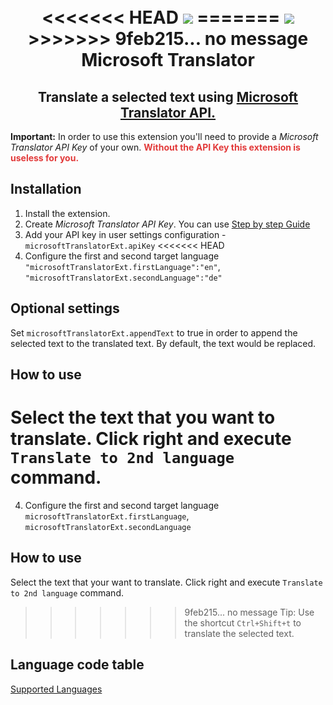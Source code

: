 <h1 align="center">
  <br>
<<<<<<< HEAD
  <img src="https://raw.githubusercontent.com/digital-natives/microsoft-translator-vscode-ext/master/assets/icons/icon.ico">
=======
  <img src="https://github.com/digital-natives/microsoft-translator-vscode-ext/master/assets/icons/icon.ico">
>>>>>>> 9feb215... no message
  <br>
  Microsoft Translator
</h1>
<h2 align="center">Translate a selected text using <a href="https://azure.microsoft.com/en-us/services/cognitive-services/translator-text-api/">Microsoft Translator API.</a>
</h2>
<p>
<strong>Important:</strong> In order to use this 
extension you'll need to provide a <em>Microsoft Translator API Key</em> of your own. <b style="color:rgb(226, 58, 58)">Without the API Key this extension is useless for you.</b>
</p>

## Installation
1. Install the extension.
2. Create *Microsoft Translator API Key*. You can use [Step by step Guide](https://docs.microsoft.com/en-us/azure/cognitive-services/translator/translator-text-how-to-signup)
3. Add your API key in user settings configuration - `microsoftTranslatorExt.apiKey`
<<<<<<< HEAD
4. Configure the first and second target language `"microsoftTranslatorExt.firstLanguage":"en"`, `"microsoftTranslatorExt.secondLanguage":"de"`

## Optional settings
Set `microsoftTranslatorExt.appendText` to true in order to append the selected text to the translated text. By default, the text would be replaced.

## How to use
Select the text that you want to translate. Click right and execute `Translate to 2nd language` command.
=======
4. Configure the first and second target language `microsoftTranslatorExt.firstLanguage`, `microsoftTranslatorExt.secondLanguage`

## How to use
Select the text that your want to translate. Click right and execute `Translate to 2nd language` command.
>>>>>>> 9feb215... no message
> Tip: Use the shortcut `Ctrl+Shift+t` to translate the selected text.

## Language code table
[Supported Languages](https://docs.microsoft.com/de-de/azure/cognitive-services/translator/languages)
